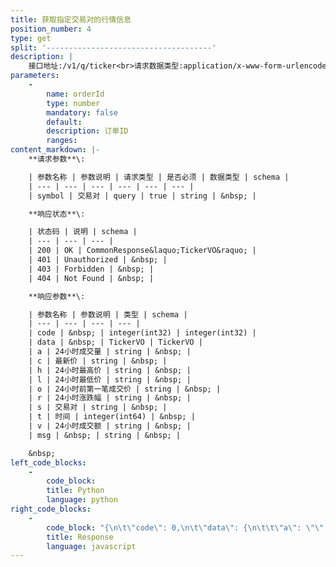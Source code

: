```yaml
---
title: 获取指定交易对的行情信息
position_number: 4
type: get
split: '-------------------------------------'
description: |
    接口地址:/v1/q/ticker<br>请求数据类型:application/x-www-form-urlencoded
parameters:
    -
        name: orderId
        type: number
        mandatory: false
        default:
        description: 订单ID
        ranges:
content_markdown: |-
    **请求参数**\:

    | 参数名称 | 参数说明 | 请求类型 | 是否必须 | 数据类型 | schema |
    | --- | --- | --- | --- | --- | --- |
    | symbol | 交易对 | query | true | string | &nbsp; |

    **响应状态**\:

    | 状态码 | 说明 | schema |
    | --- | --- | --- |
    | 200 | OK | CommonResponse&laquo;TickerVO&raquo; |
    | 401 | Unauthorized | &nbsp; |
    | 403 | Forbidden | &nbsp; |
    | 404 | Not Found | &nbsp; |

    **响应参数**\:

    | 参数名称 | 参数说明 | 类型 | schema |
    | --- | --- | --- | --- |
    | code | &nbsp; | integer(int32) | integer(int32) |
    | data | &nbsp; | TickerVO | TickerVO |
    | a | 24小时成交量 | string | &nbsp; |
    | c | 最新价 | string | &nbsp; |
    | h | 24小时最高价 | string | &nbsp; |
    | l | 24小时最低价 | string | &nbsp; |
    | o | 24小时前第一笔成交价 | string | &nbsp; |
    | r | 24小时涨跌幅 | string | &nbsp; |
    | s | 交易对 | string | &nbsp; |
    | t | 时间 | integer(int64) | &nbsp; |
    | v | 24小时成交额 | string | &nbsp; |
    | msg | &nbsp; | string | &nbsp; |

    &nbsp;
left_code_blocks:
    -
        code_block:
        title: Python
        language: python
right_code_blocks:
    -
        code_block: "{\n\t\"code\": 0,\n\t\"data\": {\n\t\t\"a\": \"\",\n\t\t\"c\": \"\",\n\t\t\"h\": \"\",\n\t\t\"l\": \"\",\n\t\t\"o\": \"\",\n\t\t\"r\": \"\",\n\t\t\"s\": \"\",\n\t\t\"t\": 0,\n\t\t\"v\": \"\"\n\t},\n\t\"msg\": \"\"\n}"
        title: Response
        language: javascript
---
```


